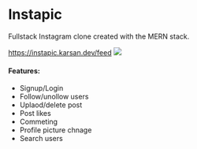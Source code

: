 # Instapic

Fullstack Instagram clone created with the MERN stack. 

https://instapic.karsan.dev/feed
![](demo.gif)

#### Features:
* Signup/Login
* Follow/unollow users
* Uplaod/delete post
* Post likes 
* Commeting 
* Profile picture chnage
* Search users

 
